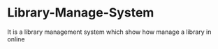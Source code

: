 # Library-Manage-System
It is a library management system which show how manage a library in online
